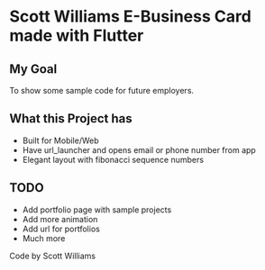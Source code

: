 # Scott Williams E-Business Card made with Flutter

## My Goal

To show some sample code for future employers.

## What this Project has

- Built for Mobile/Web
- Have url_launcher and opens email or phone number from app
- Elegant layout with fibonacci sequence numbers

## TODO

- Add portfolio page with sample projects
- Add more animation
- Add url for portfolios
- Much more

Code by Scott Williams
